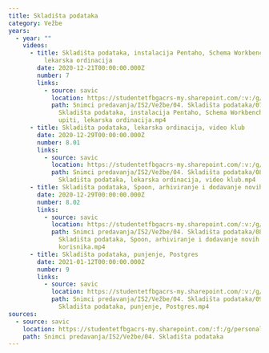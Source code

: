 ```yaml
---
title: Skladišta podataka
category: Vežbe
years:
  - year: ""
    videos:
      - title: Skladišta podataka, instalacija Pentaho, Schema Workbench, MDX upiti,
          lekarska ordinacija
        date: 2020-12-21T00:00:00.000Z
        number: 7
        links:
          - source: savic
            location: https://studentetfbgacrs-my.sharepoint.com/:v:/g/personal/sa190595d_student_etf_bg_ac_rs/EQvLUpm4_SxGt-WEvgBwFSgBbCkMH4mORRYHzyME1MeG8g
            path: Snimci predavanja/IS2/Vežbe/04. Skladišta podataka/07 - 2020-12-21 -
              Skladišta podataka, instalacija Pentaho, Schema Workbench, MDX
              upiti, lekarska ordinacija.mp4
      - title: Skladišta podataka, lekarska ordinacija, video klub
        date: 2020-12-29T00:00:00.000Z
        number: 8.01
        links:
          - source: savic
            location: https://studentetfbgacrs-my.sharepoint.com/:v:/g/personal/sa190595d_student_etf_bg_ac_rs/EejCmVUJqflLkWvr7aq1vwsBKkFO5fi2yXgDhuprfybhVg
            path: Snimci predavanja/IS2/Vežbe/04. Skladišta podataka/08.01 - 2020-12-29 -
              Skladišta podataka, lekarska ordinacija, video klub.mp4
      - title: Skladišta podataka, Spoon, arhiviranje i dodavanje novih korisnika
        date: 2020-12-29T00:00:00.000Z
        number: 8.02
        links:
          - source: savic
            location: https://studentetfbgacrs-my.sharepoint.com/:v:/g/personal/sa190595d_student_etf_bg_ac_rs/EXlCvFW9a8lOuQP72GZgCckBSa2oGDL2hlrAvlvsZrVWzg
            path: Snimci predavanja/IS2/Vežbe/04. Skladišta podataka/08.02 - 2020-12-29 -
              Skladišta podataka, Spoon, arhiviranje i dodavanje novih
              korisnika.mp4
      - title: Skladišta podataka, punjenje, Postgres
        date: 2021-01-12T00:00:00.000Z
        number: 9
        links:
          - source: savic
            location: https://studentetfbgacrs-my.sharepoint.com/:v:/g/personal/sa190595d_student_etf_bg_ac_rs/EWPoKnngpDpCgasy_7yykN0B5Q8kArB0Ip5My5gNjNhl3Q
            path: Snimci predavanja/IS2/Vežbe/04. Skladišta podataka/09 - 2021-01-12 -
              Skladišta podataka, punjenje, Postgres.mp4
sources:
  - source: savic
    location: https://studentetfbgacrs-my.sharepoint.com/:f:/g/personal/sa190595d_student_etf_bg_ac_rs/Es1vHEXkIddHrSzunQFdV70BMfNAOViKoJ-qTqwExOa9bg
    path: Snimci predavanja/IS2/Vežbe/04. Skladišta podataka
---
```



